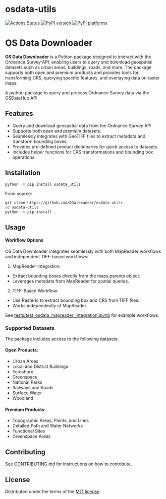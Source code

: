 # osdata-utils

[![Actions Status][actions-badge]][actions-link]
[![PyPI version][pypi-version]][pypi-link]
[![PyPI platforms][pypi-platforms]][pypi-link]

# OS Data Downloader
**OS Data Downloader** is a Python package designed to interact with the Ordnance Survey API, enabling users to query and download geospatial datasets such as urban areas, buildings, roads, and more. The package supports both open and premium products and provides tools for transforming CRS, querying specific features, and overlaying data on raster maps.

A python package to query and process Ordnance Survey data via the OSDataHub API

## Features
* Query and download geospatial data from the Ordnance Survey API.
* Supports both open and premium datasets.
* Seamlessly integrates with GeoTIFF files to extract metadata and transform bounding boxes.
* Provides pre-defined product dictionaries for quick access to datasets.
* Includes helper functions for CRS transformations and bounding box operations.

## Installation

```bash
python -m pip install osdata_utils
```

From source:
```bash
git clone https://github.com/DGalexander/osdata-utils
cd osdata-utils
python -m pip install .
```

## Usage

#### Workflow Options
OS Data Downloader integrates seamlessly with both MapReader workflows and independent TIFF-based workflows:

1. MapReader Integration:

* Extract bounding boxes directly from the maps.parents object.
* Leverages metadata from MapReader for spatial queries.

2. TIFF-Based Workflow:

* Use Rasterio to extract bounding box and CRS from TIFF files.
* Works independently of MapReader.

See [tests/test_osdata_mapreader_integration.ipynb](test_osdata_mapreader_integration.ipynb) for example workflows.


### Supported Datasets

The package includes access to the following datasets:

#### Open Products:
* Urban Areas
* Local and District Buildings
* Foreshore
* Greenspace
* National Parks
* Railways and Roads
* Surface Water
* Woodland

#### Premium Products:
* Topographic Areas, Points, and Lines
* Detailed Path and Water Networks
* Functional Sites
* Greenspace Areas

## Contributing

See [CONTRIBUTING.md](CONTRIBUTING.md) for instructions on how to contribute.

## License

Distributed under the terms of the [MIT license](LICENSE).


<!-- prettier-ignore-start -->
[actions-badge]:            https://github.com/DGalexander/osdata-utils/workflows/CI/badge.svg
[actions-link]:             https://github.com/DGalexander/osdata-utils/actions
[pypi-link]:                https://pypi.org/project/osdata-utils/
[pypi-platforms]:           https://img.shields.io/pypi/pyversions/osdata-utils
[pypi-version]:             https://img.shields.io/pypi/v/osdata-utils
<!-- prettier-ignore-end -->
